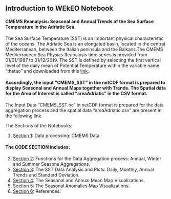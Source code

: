 ## Introduction to WEkEO Notebook


#### CMEMS Reanalysis: Seasonal and Annual Trends of the Sea Surface Temperature in the Adriatic Sea.
The Sea Surface Temperature (SST) is an important physical characteristic of the oceans. The Adriatic Sea is an elongated basin, located in the central Mediterranean, between the Italian peninsula and the Balkans.The CMEMS Mediterranean Sea Physics Reanalysis time series is provided from 01/01/1987 to 31/12/2019. The SST is defined by selecting the first vertical level of the daily mean of Potential Temperature within the variable name “thetao” and downloaded from this [link](https://resources.marine.copernicus.eu/product-download/MEDSEA_MULTIYEAR_PHY_006_004).  

#### Accordingly, the input “CMEMS_SST” in the netCDF format is prepared to display Seasonal and Annual Maps together with Trends. The Spatial data for the Area of Interest is called “areaAdriatic” in the CSV format. 
The Input Data “CMEMS_SST.nc” in netCDF format is prepared for the data aggregation process and the spatial data “areaAdriatic.csv” are present in the following [link](https://drive.google.com/drive/u/0/folders/1jCg1lN5q-yUqYnkwBi7DybhzDQ6-J34p).

The Sections of the Notebooks:
 1. [Section 1](#section1): Data processing: CMEMS Data.
 
#### The CODE SECTION includes:


 2. [Section 2](#section2): Functions for the Data Aggregation process: Annual, Winter and Summer Seasons Aggregations.
 3. [Section 3](#section3): The SST Data Analysis and Plots: Daily, Monthly, Annual Trends and Standard Deviation.
 4. [Section 4](#section4): The Seasonal and Annual Mean Map Visualizations.
 5. [Section 5](#section5): The Seasonal Anomalies Map Visualizations.
 6. [Section 6](#section6): References.


